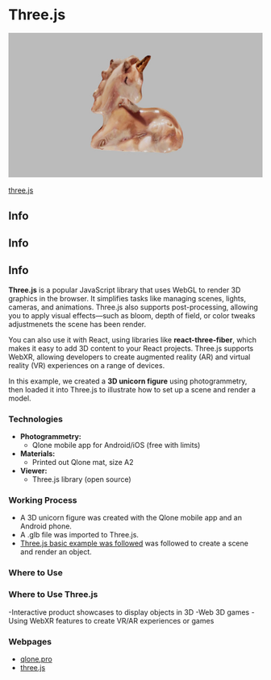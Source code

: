 # Three.js

![Three.js Example](../../images/unicorn.jpg)

[three.js](https://threejs.org)

## Info

## Info

## Info

**Three.js** is a popular JavaScript library that uses WebGL to render 3D graphics in the browser. It simplifies tasks like managing scenes, lights, cameras, and animations. Three.js also supports post-processing, allowing you to apply visual effects—such as bloom, depth of field, or color tweaks adjustmenets the scene has been render.

You can also use it with React, using libraries like **react-three-fiber**, which makes it easy to add 3D content to your React projects. Three.js supports WebXR, allowing developers to create augmented reality (AR) and virtual reality (VR) experiences on a range of devices.

In this example, we created a **3D unicorn figure** using photogrammetry, then loaded it into Three.js to illustrate how to set up a scene and render a model.

### Technologies

- **Photogrammetry:**
  - Qlone mobile app for Android/iOS (free with limits)
- **Materials:**
  - Printed out Qlone mat, size A2
- **Viewer:**
  - Three.js library (open source)

### Working Process

- A 3D unicorn figure was created with the Qlone mobile app and an Android phone.
- A .glb file was imported to Three.js.
- [Three.js basic example was followed](https://threejs.org/manual/#en/fundamentals) was followed to create a scene and render an object.

### Where to Use

### Where to Use Three.js

-Interactive product showcases to display objects in 3D
-Web 3D games
-Using WebXR features to create VR/AR experiences or games

### Webpages

- [qlone.pro](https://www.qlone.pro)
- [three.js](https://threejs.org)
